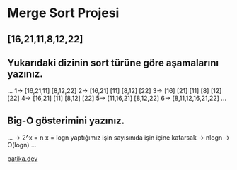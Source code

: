 # Merge Sort Projesi

## [16,21,11,8,12,22]

## Yukarıdaki dizinin sort türüne göre aşamalarını yazınız.

...
1-> [16,21,11]   [8,12,22]
2-> [16,21] [11]   [8,12] [22]
3-> [16] [21]  [11]   [8] [12]  [22]
4-> [16,21] [11]   [8,12] [22]
5-> [11,16,21]   [8,12,22]
6-> [8,11,12,16,21,22]
...

## Big-O gösterimini yazınız.
...
-> 2^x = n    x = logn     yaptığımız işin sayısınıda işin içine katarsak -> nlogn
-> O(logn)
...

[patika.dev](https://app.patika.dev/)
